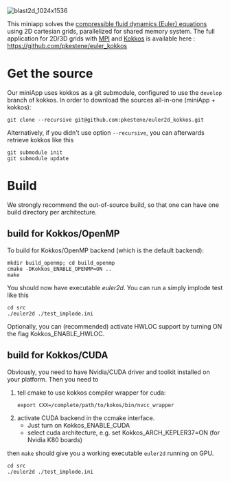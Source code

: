 ![blast2d_1024x1536](https://github.com/pkestene/euler2d_kokkos/blob/master/blast2d.gif)

This miniapp solves the [compressible fluid dynamics (Euler) equations](https://en.wikipedia.org/wiki/Euler_equations_(fluid_dynamics)) using 2D cartesian grids, parallelized for shared memory system. The full application for 2D/3D grids with [MPI](https://www.mpi-forum.org/) and [Kokkos](https://github.com/kokkos/kokkos) is available here : https://github.com/pkestene/euler_kokkos

# Get the source

Our miniApp uses kokkos as a git submodule, configured to use the `develop` branch of kokkos.
In order to download the sources all-in-one (miniApp + kokkos):

```shell
git clone --recursive git@github.com:pkestene/euler2d_kokkos.git
```

Alternatively, if you didn't use option `--recursive`, you can afterwards retrieve kokkos like this
```shell
git submodule init
git submodule update
```

# Build

We strongly recommend the out-of-source build, so that one can have one build directory per architecture.

## build for Kokkos/OpenMP

To build for Kokkos/OpenMP backend (which is the default backend):
```shell
mkdir build_openmp; cd build_openmp
cmake -DKokkos_ENABLE_OPENMP=ON ..
make
```

You should now have executable *euler2d*. You can run a simply implode test like this
```shell
cd src
./euler2d ./test_implode.ini
```

Optionally, you can (recommended) activate HWLOC support by turning ON the flag Kokkos_ENABLE_HWLOC.


## build for Kokkos/CUDA

Obviously, you need to have Nvidia/CUDA driver and toolkit installed on your platform.
Then you need to
 1. tell cmake to use kokkos compiler wrapper for cuda:
    ```shell
    export CXX=/complete/path/to/kokos/bin/nvcc_wrapper
    ```
 2. activate CUDA backend in the ccmake interface. 
    * Just turn on Kokkos_ENABLE_CUDA 
    * select cuda architecture, e.g. set Kokkos_ARCH_KEPLER37=ON (for Nvidia K80 boards)

then `make` should give you a working executable `euler2d` running on GPU.

```shell
cd src
./euler2d ./test_implode.ini
```


